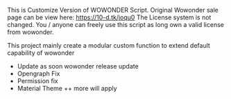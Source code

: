 This is Customize Version of WOWONDER Script. Original Wowonder sale page can be view here: https://10-d.tk/joqu0
The License system is not changed. You / anyone can freely use this script as long own a valid license from wowonder.

This project mainly create a modular custom function to extend default capability of wowonder
+ Update as soon wowonder release update
+ Opengraph Fix
+ Permission fix
+ Material Theme
++ more will apply